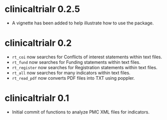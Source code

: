 <div align="justify">

# clinicaltrialr 0.2.5

* A vignette has been added to help illustrate how to use the package.


# clinicaltrialr 0.2

* `rt_coi` now searches for Conflicts of interest statements within text files.
* `rt_fund` now searches for Funding statements within text files.
* `rt_register` now searches for Registration statements within text files.
* `rt_all` now searches for many indicators within text files.
* `rt_read_pdf` now converts PDF files into TXT using poppler.


# clinicaltrialr 0.1

* Initial commit of functions to analyze PMC XML files for indicators.


</div>